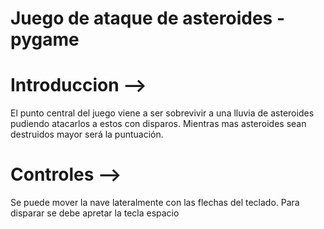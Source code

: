 # Juego de ataque de asteroides - pygame 

# Introduccion -->
El punto central del juego viene a ser sobrevivir a una lluvia de asteroides pudiendo atacarlos a estos con disparos. Mientras mas asteroides sean destruidos mayor será la puntuación.

# Controles -->
Se puede mover la nave lateralmente con las flechas del teclado. Para disparar se debe apretar la tecla espacio
